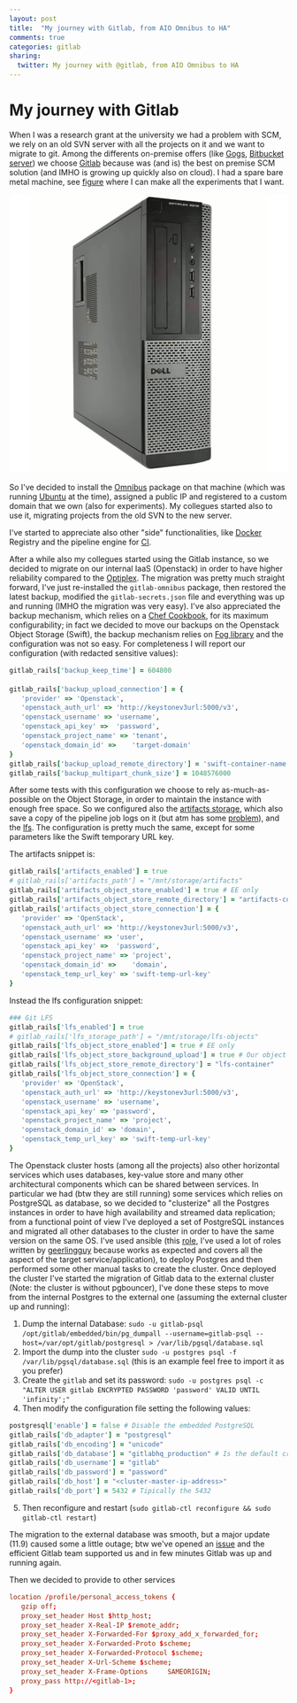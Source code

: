 ```yaml
---
layout: post
title:  "My journey with Gitlab, from AIO Omnibus to HA"
comments: true
categories: gitlab
sharing:
  twitter: My journey with @gitlab, from AIO Omnibus to HA
---
```


# My journey with Gitlab

When I was a research grant at the university we had a problem with SCM, we rely on an old SVN server with all the projects on it and we want to migrate to git. Among the differents on-premise offers (like [Gogs](https://gogs.io/), [Bitbucket server](https://it.atlassian.com/software/bitbucket/download)) we choose [Gitlab](https://about.gitlab.com/) because was (and is) the best on premise SCM solution (and IMHO is growing up quickly also on cloud).
I had a spare bare metal machine, see [figure](optiplex) where I can make all the experiments that I want.

![optiplex](/assets/img/optiplex.jpg "The spare machine")

So I've decided to install the [Omnibus](https://docs.gitlab.com/omnibus/) package on that machine (which was running [Ubuntu](https://about.gitlab.com/install/#ubuntu) at the time), assigned a public IP and registered to a custom domain that we own (also for experiments).
My collegues started also to use it, migrating projects from the old SVN to the new server.

I've started to appreciate also other "side" functionalities, like [Docker](https://www.docker.com/) Registry and the pipeline engine for [CI](https://www.wikiwand.com/en/Continuous_integration).

After a while also my collegues started using the Gitlab instance, so we decided to migrate on our internal IaaS (Openstack) in order to have higher reliability compared to the [Optiplex](optiplex).
The migration was pretty much straight forward, I've just re-installed the ```gitlab-omnibus``` package, then restored the latest backup, modified the ```gitlab-secrets.json``` file and everything was up and running (IMHO the migration was very easy).
I've also appreciated the backup mechanism, which relies on a [Chef Cookbook](https://docs.chef.io/cookbooks.html), for its maximum configurability; in fact we decided to move our backups on the Openstack Object Storage (Swift), the backup mechanism relies on [Fog library](https://github.com/fog/fog-openstack) and the configuration was not so easy. For completeness I will report our configuration (with redacted sensitive values):

```ruby
gitlab_rails['backup_keep_time'] = 604800

gitlab_rails['backup_upload_connection'] = {
   'provider' => 'Openstack',
   'openstack_auth_url' => 'http://keystonev3url:5000/v3',
   'openstack_username' => 'username',
   'openstack_api_key' =>  'password',
   'openstack_project_name' => 'tenant',
   'openstack_domain_id' =>    'target-domain'
}
gitlab_rails['backup_upload_remote_directory'] = 'swift-container-name'
gitlab_rails['backup_multipart_chunk_size'] = 1048576000
```

After some tests with this configuration we choose to rely as-much-as-possible on the Object Storage, in order to maintain the instance with enough free space.
So we configured also the [artifacts storage](https://docs.gitlab.com/ee/user/project/pipelines/job_artifacts.html), which also save a copy of the pipeline job logs on it (but atm has some [problem](https://gitlab.com/gitlab-org/gitlab-ce/issues/57733)), and the [lfs](https://git-lfs.github.com/). The configuration is pretty much the same, except for some parameters like the Swift temporary URL key.

The artifacts snippet is:

```ruby
gitlab_rails['artifacts_enabled'] = true
# gitlab_rails['artifacts_path'] = "/mnt/storage/artifacts"
gitlab_rails['artifacts_object_store_enabled'] = true # EE only
gitlab_rails['artifacts_object_store_remote_directory'] = "artifacts-container"
gitlab_rails['artifacts_object_store_connection'] = {
   'provider' => 'OpenStack',
   'openstack_auth_url' => 'http://keystonev3url:5000/v3',
   'openstack_username' => 'user',
   'openstack_api_key' =>  'password',
   'openstack_project_name' => 'project',
   'openstack_domain_id' =>    'domain',
   'openstack_temp_url_key' => 'swift-temp-url-key'
}
```

Instead the lfs configuration snippet:

```ruby
### Git LFS
gitlab_rails['lfs_enabled'] = true
# gitlab_rails['lfs_storage_path'] = "/mnt/storage/lfs-objects"
gitlab_rails['lfs_object_store_enabled'] = true # EE only
gitlab_rails['lfs_object_store_background_upload'] = true # Our object storage is not so fast so we choose to do a background upload instead of have timeouts
gitlab_rails['lfs_object_store_remote_directory'] = "lfs-container"
gitlab_rails['lfs_object_store_connection'] = {
   'provider' => 'OpenStack',
   'openstack_auth_url' => 'http://keystonev3url:5000/v3',
   'openstack_username' => 'username',
   'openstack_api_key' => 'password',
   'openstack_project_name' => 'project',
   'openstack_domain_id' => 'domain',
   'openstack_temp_url_key' => 'swift-temp-url-key'
}
```

The Openstack cluster hosts (among all the projects) also other horizontal services which uses databases, key-value store and many other architectural components which can be shared between services. 
In particular we had (btw they are still running) some services which relies on PostgreSQL as database, so we decided to "clusterize" all the Postgres instances in order to have high availability and streamed data replication; from a functional point of view I've deployed a set of PostgreSQL instances and migrated all other databases to the cluster in order to have the same version on the same OS.
I've used ansible (this [role](https://github.com/geerlingguy/ansible-role-postgresql), I've used a lot of roles written by [geerlingguy](https://www.jeffgeerling.com/) because works as expected and covers all the aspect of the target service/application), to deploy Postgres and then performed some other manual tasks to create the cluster.
Once deployed the cluster I've started the migration of Gitlab data to the external cluster (Note: the cluster is without pgbouncer), I've done these steps to move from the internal Postgres to the external one (assuming the external cluster up and running):

1. Dump the internal Database: ```sudo -u gitlab-psql /opt/gitlab/embedded/bin/pg_dumpall --username=gitlab-psql --host=/var/opt/gitlab/postgresql > /var/lib/pgsql/database.sql```
2. Import the dump into the cluster ```sudo -u postgres psql -f /var/lib/pgsql/database.sql``` (this is an example feel free to import it as you prefer)
3. Create the ```gitlab``` and set its password: ```sudo -u postgres psql -c "ALTER USER gitlab ENCRYPTED PASSWORD 'password' VALID UNTIL 'infinity';"```
4. Then modify the configuration file setting the following values:
```ruby
postgresql['enable'] = false # Disable the embedded PostgreSQL
gitlab_rails['db_adapter'] = "postgresql"
gitlab_rails['db_encoding'] = "unicode"
gitlab_rails['db_database'] = "gitlabhq_production" # Is the default created in the embedded instance
gitlab_rails['db_username'] = "gitlab"
gitlab_rails['db_password'] = "password"
gitlab_rails['db_host'] = "<cluster-master-ip-address>"
gitlab_rails['db_port'] = 5432 # Tipically the 5432
```
5. Then reconfigure and restart (```sudo gitlab-ctl reconfigure && sudo gitlab-ctl restart```)

The migration to the external database was smooth, but a major update (11.9) caused some a little outage; btw we've opened an [issue](https://gitlab.com/gitlab-org/gitlab-ce/issues/59455) and the efficient Gitlab team supported us and in few minutes Gitlab was up and running again.

Then we decided to provide to other services 

```conf
location /profile/personal_access_tokens {
   gzip off;
   proxy_set_header Host $http_host;
   proxy_set_header X-Real-IP $remote_addr;
   proxy_set_header X-Forwarded-For $proxy_add_x_forwarded_for;
   proxy_set_header X-Forwarded-Proto $scheme;
   proxy_set_header X-Forwarded-Protocol $scheme;
   proxy_set_header X-Url-Scheme $scheme;
   proxy_set_header X-Frame-Options     SAMEORIGIN;
   proxy_pass http://<gitlab-1>;
}
```